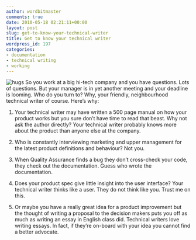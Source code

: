```yaml
---
author: wordbitmaster
comments: true
date: 2010-05-18 02:21:11+00:00
layout: post
slug: get-to-know-your-technical-writer
title: Get to know your technical writer
wordpress_id: 197
categories:
- documentation
- technical writing
- working
---
```


![hugs](http://wordbit.freehostia.com/wp-content/uploads/2010/05/hugs.jpg) So you work at a big hi-tech company and you have questions. Lots of questions. But your manager is in yet another meeting and your deadline is looming. Who do you turn to? Why, your friendly, neighbourhood technical writer of course. Here’s why:

 

1. Your technical writer may have written a 500 page manual on how your product works but you sure don’t have time to read that beast. Why not ask the author directly? Your technical writer probably knows more about the product than anyone else at the company.

 

2. Who is constantly interviewing marketing and upper management for the latest product definitions and behaviour? Not you.

 

3. When Quality Assurance finds a bug they don’t cross-check your code, they check out the documentation. Guess who wrote the documentation.

 

4. Does your product spec give little insight into the user interface? Your technical writer thinks like a user. They do not think like you. Trust me on this. 

 

5. Or maybe you have a really great idea for a product improvement but the thought of writing a proposal to the decision makers puts you off as much as writing an essay in English class did. Technical writers love writing essays. In fact, if they’re on-board with your idea you cannot find a better advocate.
